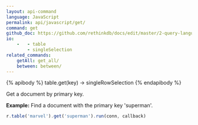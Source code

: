 ```yaml
---
layout: api-command 
language: JavaScript
permalink: api/javascript/get/
command: get 
github_doc: https://github.com/rethinkdb/docs/edit/master/2-query-language/api/javascript/selecting-data/get.md
io:
    -   - table
        - singleSelection
related_commands:
    getAll: get_all/
    between: between/
---
```


{% apibody %}
table.get(key) &rarr; singleRowSelection
{% endapibody %}

Get a document by primary key.

__Example:__ Find a document with the primary key 'superman'.

```js
r.table('marvel').get('superman').run(conn, callback)
```

